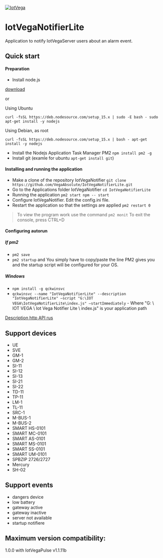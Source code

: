 [![IotVega](http://iotvega.com/images/logo.png)](http://iotvega.com)
# IotVegaNotifierLite
Application to notify IotVegaServer users about an alarm event. 
## Quick start
#### Preparation
- Install node.js 


[download](https://nodejs.org/en/download/)


or

Using Ubuntu


`curl -fsSL https://deb.nodesource.com/setup_15.x | sudo -E bash -
sudo apt-get install -y nodejs`


Using Debian, as root

`curl -fsSL https://deb.nodesource.com/setup_15.x | bash -
apt-get install -y nodejs`


- Install the Nodejs Application Task Manager PM2 `npm install pm2 -g`
- Install git (examle for ubuntu `apt-get install git`)
#### Installing and running the application
- Make a clone of the repository IotVegaNotifier `git clone https://github.com/VegaAbsolute/IotVegaNotifierLite.git`
- Go to the Applications folder IotVegaNotifier `cd IotVegaNotifierLite`
- Running the application `pm2 start npm -- start`
- Configure IotVegaNotifier. Edit the config.ini file.
- Restart the application so that the settings are applied `pm2 restart 0`
> To view the program work use the command `pm2 monit`
To exit the console, press CTRL+D
#### Configuring autorun
##### If pm2
- `pm2 save`
- `pm2 startup` and You simply have to copy/paste the line PM2 gives you and the startup script will be configured for your OS.
##### Windows
- `npm install -g qckwinsvc`
- `qckwinsvc --name "IotVegaNotifierLite" --description "IotVegaNotifierLite" –script "G:\IOT VEGA\IotVegaNotifierLite\index.js" –startImmediately` - Where "G: \ IOT VEGA \ Iot Vega Notifier Lite \ index.js" is your application path
 
[Description http API rus](api.md)

## Support devices
- UE
- SVE
- GM-1
- GM-2
- SI-11
- SI-12
- SI-13
- SI-21
- SI-22
- TD-11
- TP-11
- LM-1
- TL-11
- SRC-1
- M-BUS-1
- M-BUS-2
- SMART HS-0101
- SMART MC-0101
- SMART AS-0101
- SMART MS-0101
- SMART SS-0101
- SMART UM-0101
- SPBZIP 2726/2727
- Mercury
- SH-02

## Support events
- dangers device
- low battery
- gateway active
- gateway inactive
- server not available
- startup notifiere

## Maximum version compatibility:
1.0.0 with IotVegaPulse v1.1.11b 




